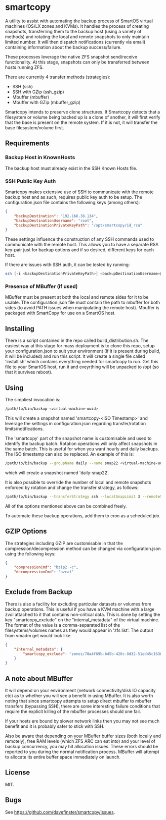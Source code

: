 # smartcopy

A utility to assist with automating the backup process of SmartOS virtual machines (OS/LX zones and KVMs). It handles the process of creating snapshots, transferring them to the backup host (using a variety of methods) and rotating the local and remote snapshots to only maintain limited number. It will then dispatch notifications (currently via email) containing information about the backup success/failure.

These processes leverage the native ZFS snapshot send/receive functionality. At this stage, snapshots can only be transferred between hosts running ZFS.

There are currently 4 transfer methods (strategies):

- SSH (ssh)
- SSH with GZip (ssh_gzip)
- Mbuffer (mbuffer)
- Mbuffer with GZip (mbuffer_gzip)

Smartcopy intends to preserve clone structures. If Smartcopy detects that a filesystem or volume being backed up is a clone of another, it will first verify that the base is present on the remote system. If it is not, it will transfer the base filesystem/volume first.

## Requirements

### Backup Host in KnownHosts

The backup host must already exist in the SSH Known Hosts file.

### SSH Public Key Auth

Smartcopy makes extensive use of SSH to communicate with the remote backup host and as such, requires public key auth to be setup. The configuration.json file contains the following keys (among others):

```json
{
	"backupDestination": "192.168.38.134",
    "backupDestinationUsername": "root",
    "backupDestinationPrivateKeyPath": "/opt/smartcopy/id_rsa"
}
```
These settings influence the construction of any SSH commands used to communicate with the remote host. This allows you to have a separate RSA key-pair just for backup options and if so desired, different keys for each host.

If there are issues with SSH auth, it can be tested by running:

```bash
ssh [-i <backupDestinationPrivateKeyPath>] <backupDestinationUsername>@<backupDestination>
```

### Presence of MBuffer (if used)

MBuffer must be present at both the local and remote sides for it to be usable. The configuration.json file must contain the path to mbuffer for both sides (to avoid PATH issues when manipulating the remote host). Mbuffer is packaged with SmartCopy for use on a SmartOS host.

## Installing

There is a script contained in the repo called build_distribution.sh. The easiest way at this stage for mass deployment is to clone this repo, setup your configuration.json to suit your environment (if it is present during build, it will be included) and run this script. It will create a single file called 'install.sh' which contains everything needed for smartcopy to run. Get this file to your SmartOS host, run it and eveyrthing will be unpacked to /opt (so that it survives reboot).

## Using

The simpliest invocation is:
```bash
/path/to/bin/backup <virtual-machine-uuid>
```
This will create a snapshot named 'smartcopy-\<ISO Timestamp\>' and leverage the settings in configuration.json regarding transfer/rotation limits/notifications.

The 'smartcopy' part of the snapshot name is customisable and used to identify the backup batch. Rotation operations will only affect snapshots in the same batch. This is useful for when you want hourly and daily backups. The ISO timestamp can also be replaced. An example of this is:

```bash
/path/to/bin/backup --groupName daily --name snap22 <virtual-machine-uuid>
```

which will create a snapshot named 'daily-snap22'.

It is also possible to override the number of local and remote snapshots enforced by rotation and change the transfer strategy, as follows:

```bash
/path/to/bin/backup --transferStrategy ssh --localSnapLimit 3 --remoteSnapLimit 5 <virtual-machine-uuid>
```

All of the options mentioned above can be combined freely.

To automate these backup operations, add them to cron as a scheduled job.

## GZIP Options

The strategies including GZIP are customisable in that the compression/decompression method can be changed via configuration.json using the following keys:

```json
{
	"compressionCmd": "bzip2 -c",
    "decompressionCmd": "bzcat"
}
```

## Exclude from Backup

There is also a facility for excluding particular datasets or volumes from backup operations. This is useful if you have a KVM machine with a large zvol attached to it that contains non-critical data. This is done by setting the key "smartcopy_exclude" on the "internal_metadata" of the virtual machine. The format of the value is a comma-separated list of the filesystems/volumes names as they would appear in 'zfs list'. The output from vmadm get would look like:

```json
{
	"internal_metadata": {
    	"smartcopy_exclude": "zones/70a4f69b-b45b-420c-8d32-51ed45c1638a/data"
  	}
}
```

## A note about MBuffer

It will depend on your environment (network connectivity/disk IO capacity etc) as to whether you will see a benefit in using MBuffer. It is also worth noting that since smartcopy attempts to setup direct mbuffer to mbuffer transfers (bypassing SSH), there are some interesting failure conditions that require the explicit killing of the mbuffer processes should one fail.

If your hosts are bound by slower network links then you may not see much benefit and it is probably safer to stick with SSH.

Also be aware that depending on your MBuffer buffer sizes (both locally and remotely), free RAM levels (which ZFS ARC can eat into) and your level of backup concurrency, you may hit allocation issues. These errors should be reported to you during the normal notification process. MBuffer will attempt to allocate its entire buffer space immediately on launch.

## License
MIT.

## Bugs
See <https://github.com/davefinster/smartcopy/issues>.
